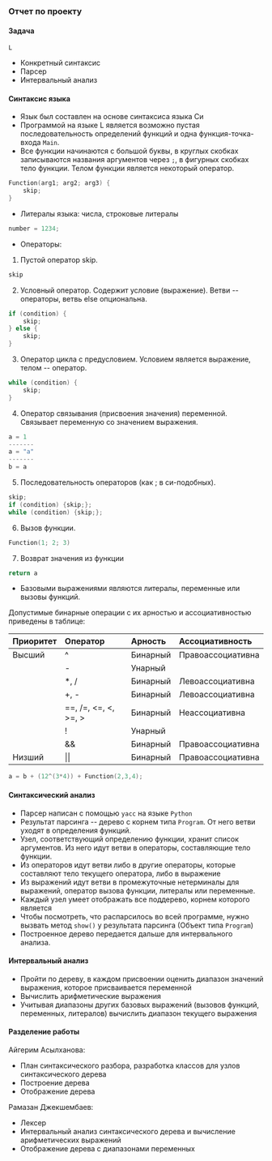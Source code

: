 ### Отчет по проекту

#### Задача
`L`
 - Конкретный синтаксис
 - Парсер
 - Интервальный анализ

#### Синтаксис языка
 - Язык был составлен на основе синтаксиса языка Си
 - Программой на языке L является возможно пустая последовательность определений функций и одна функция-точка-входа ```Main```. 
- Все функции начинаются с большой буквы, в круглых скобках записываются названия аргументов через `;`, в фигурных скобках тело функции.  Телом функции является некоторый оператор.
```cpp
Function(arg1; arg2; arg3) {
    skip;
}
```
- Литералы языка: числа, строковые литералы
```cpp
number = 1234;
```
- Операторы:
1) Пустой оператор skip.
```cpp
skip
```
2) Условный оператор. Содержит условие (выражение). Ветви -- операторы, ветвь else опциональна.
```cpp
if (condition) {
    skip;
} else {
    skip;
}
```
3) Оператор цикла с предусловием. Условием является выражение, телом -- оператор.
```cpp
while (condition) {
    skip;
}
```
4) Оператор связывания (присвоения значения) переменной. Связывает переменную со значением выражения.
```cpp
a = 1
-------
a = "a"
-------
b = a
```
5) Последовательность операторов (как ; в си-подобных).
```cpp
skip;
if (condition) {skip;};
while (condition) {skip;};
```
6) Вызов функции.
```cpp
Function(1; 2; 3)
```
7) Возврат значения из функции
```cpp
return a
```

 - Базовыми выражениями являются литералы, переменные или вызовы функций.

Допустимые бинарные операции с их арностью и ассоциативностью приведены в таблице:

  | Приоритет | Оператор             | Арность  | Ассоциативность   |
  | :-------- | :------------------- | :------- | :---------------- |
  | Высший    | ^                    | Бинарный | Правоассоциативна |
  |           | -                    | Унарный  |                   |
  |           | *, /                 | Бинарный | Левоассоциативна  |
  |           | +, -                 | Бинарный | Левоассоциативна  |
  |           | ==, /=, <=, <, >=, > | Бинарный | Неассоциативна    |
  |           | !                    | Унарный  |                   |
  |           | &&                   | Бинарный | Правоассоциативна |
  | Низший    | \|\|                 | Бинарный | Правоассоциативна |

```cpp
a = b + (12^(3*4)) + Function(2,3,4);
```

#### Синтаксический анализ

- Парсер написан с помощью ``yacc`` на языке `Python`
- Результат парсинга -- дерево с корнем типа `Program`. От него ветви уходят в определения функций.
- Узел, соответствующий определению функции, хранит список аргументов. Из него идут ветви в операторы, составляющие тело функции.
- Из операторов идут ветви либо в другие операторы, которые составляют тело текущего оператора, либо в выражение
- Из выражений идут ветви в промежуточные нетерминалы для выражений, оператор вызова функции, литералы или переменные.
- Каждый узел умеет отображать все поддерево, корнем которого является
- Чтобы посмотреть, что распарсилось во всей программе, нужно вызвать метод ```show()``` у результата парсинга (Объект типа `Program`)
- Построенное дерево передается дальше для интервального анализа.

#### Интервальный анализ

- Пройти по дереву, в каждом присвоении оценить диапазон значений выражения, которое присваивается переменной
- Вычислить арифметические выражения
- Учитывая диапазоны других базовых выражений (вызовов функций, переменных, литералов) вычислить диапазон текущего выражения

#### Разделение работы

Айгерим Асылханова:
- План синтаксического разбора, разработка классов для узлов синтаксического дерева
- Построение дерева
- Отображение дерева

Рамазан Джекшембаев:
- Лексер
- Интервальный анализ синтаксического дерева и вычисление арифметических выражений
- Отображение дерева с диапазонами переменных





